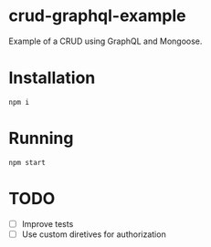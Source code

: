 # crud-graphql-example

Example of a CRUD using GraphQL and Mongoose.

# Installation
```
npm i
```

# Running
```
npm start
```
# TODO
- [ ] Improve tests
- [ ] Use custom diretives for authorization
